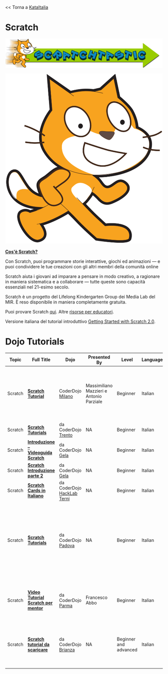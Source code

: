 \<\< Torna a [KataItalia](KataItalia.md)

# Scratch

![ScratchTastic](../files/img/Kata_banners_scratch.png "ScratchTastic")

![Scratch\_cat\_large.png](../files/img/Scratch_cat_large.png
"Scratch_cat_large.png")

**[Cos'è Scratch?](http://scratch.mit.edu/about/)**

Con Scratch, puoi programmare storie interattive, giochi ed animazioni —
e puoi condividere le tue creazioni con gli altri membri della comunità
online

Scratch aiuta i giovani ad imparare a pensare in modo creativo, a
ragionare in maniera sistematica e a collaborare — tutte queste sono
capacità essenziali nel 21-esimo secolo.

Scratch è un progetto del Lifelong Kindergarten Group dei Media Lab del
MIR. È reso disponibile in maniera completamente gratuita.

Puoi provare Scratch
[qui](http://scratch.mit.edu/projects/editor/?tip_bar=getStarted). Altre
[risorse per educatori](https://scratch.mit.edu/educators/).

Versione italiana del tutorial introduttivo [Getting Started with
Scratch 2.0](https://cdn.scratch.mit.edu/scratchr2/static/__59c1ea146801e067dd25e65fc5ba170a__/pdfs/help/it/Getting-Started-Guide-Scratch2.pdf).

# Dojo Tutorials

| Topic   | Full Title                                                                                                                      | Dojo                                                          | Presented By                             | Level                 | Language | Description                                                                                                                                                                                                                               | Type         | Category |
| ------- | ------------------------------------------------------------------------------------------------------------------------------- | ------------------------------------------------------------- | ---------------------------------------- | --------------------- | -------- | ----------------------------------------------------------------------------------------------------------------------------------------------------------------------------------------------------------------------------------------- | ------------ | -------- |
| Scratch | **[Scratch Tutorial](http://coderdojomilano.it/tutorials/)**                                                                    | CoderDojo [Milano](http://coderdojomilano.it/)                | Massimiliano Mazzieri e Antonio Parziale | Beginner              | Italian  | Quattro tutorial che vanno da principiante a intermedio, due video tutorial del gioco Frogger                                                                                                                                             | Dojo Created | Tutorial |
| Scratch | **[Scratch Tutorials](http://coderdojotrento.it/category/risorse/scratch/)**                                                    | da CoderDojo [Trento](http://coderdojotrento.it/)             | NA                                       | Beginner              | Italian  | Scratch 1.4 e 2.0                                                                                                                                                                                                                         | Dojo Created | Tutorial |
| Scratch | **[Introduzione – Videoguida Scratch](http://www.coderdojogela.it/introduzione-videoguida-scratch/)**                           | da CoderDojo [Gela](http://www.coderdojogela.it/)             | NA                                       | Beginner              | Italian  | Scratch 1.4                                                                                                                                                                                                                               | Dojo Created | Tutorial |
| Scratch | **[Scratch Introduzione parte 2](http://www.coderdojogela.it/scratch-introduzione-2/)**                                         | da CoderDojo [Gela](http://www.coderdojogela.it/)             | NA                                       | Beginner              | Italian  | Scratch 1.4                                                                                                                                                                                                                               | Dojo Created | Tutorial |
| Scratch | **[Scratch Cards in Italiano](http://dev.hacklabterni.org/projects/coderdojo/wiki/SchedeScratch)**                              | da CoderDojo [HackLab Terni](http://hacklabterni.org/)        | NA                                       | Beginner              | Italian  | Scratch 2.0                                                                                                                                                                                                                               | Dojo Created | Tutorial |
| Scratch | **[Scratch Tutorials](https://coderdojopadova.wordpress.com/tutorial/)**                                                        | da CoderDojo [Padova](https://coderdojopadova.wordpress.com/) | NA                                       | Beginner              | Italian  | Un tutorial facile creato da [GiochiBlu](https://scratch.mit.edu/users/GiochiBlu/) e la versione 2.0 di Flappy Parrot realizzato da [CoderDojo Trento](http://www.coderdojotrento.it/risorse/scratch-tutorial-7/). Basati su Scratch 2.0. | Dojo Created | Tutorial |
| Scratch | **[Video Tutorial Scratch per mentor](https://www.youtube.com/playlist?list=PLC1t9p_Usdoxgde35KIV-MD1eygoWu9VM)**               | da CoderDojo [Parma](http://www.coderdojoparma.it/)           | Francesco Abbo                           | Beginner              | Italian  | Una introduzione passo passo a Scratch 2.0 e alle features per mentor                                                                                                                                                                     | Dojo Created | Tutorial |
| Scratch | **[Scratch tutorial da scaricare](http://www.coderdojobrianza.it/2016/09/20/tutorial-scratch-pdf-dei-dojo-2016-da-scaricare/)** | da CoderDojo [Brianza](http://www.coderdojobrianza.it/)       | NA                                       | Beginner and advanced | Italian  | Tutorial per iniziare e avanzati da scaricare in PDF e alcuni esercizi divertenti con Scratch                                                                                                                                             | Dojo Created | Tutorial |
|         |                                                                                                                                 |                                                               |                                          |                       |          |                                                                                                                                                                                                                                           |              |          |

